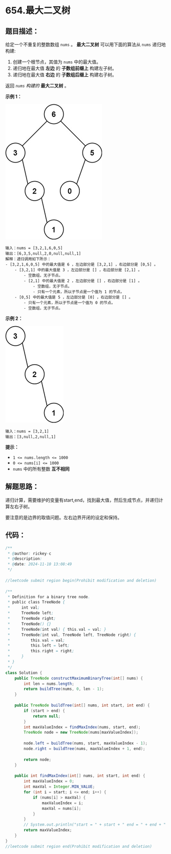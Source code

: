 # 654.最大二叉树

## 题目描述：

给定一个不重复的整数数组 `nums` 。 **最大二叉树** 可以用下面的算法从 `nums` 递归地构建:

1. 创建一个根节点，其值为 `nums` 中的最大值。
2. 递归地在最大值 **左边** 的 **子数组前缀上** 构建左子树。
3. 递归地在最大值 **右边** 的 **子数组后缀上** 构建右子树。

返回 *`nums` 构建的* **最大二叉树** 。

 

**示例 1：**

![img](./images/tree1-1731215142508-7.jpg)

```
输入：nums = [3,2,1,6,0,5]
输出：[6,3,5,null,2,0,null,null,1]
解释：递归调用如下所示：
- [3,2,1,6,0,5] 中的最大值是 6 ，左边部分是 [3,2,1] ，右边部分是 [0,5] 。
    - [3,2,1] 中的最大值是 3 ，左边部分是 [] ，右边部分是 [2,1] 。
        - 空数组，无子节点。
        - [2,1] 中的最大值是 2 ，左边部分是 [] ，右边部分是 [1] 。
            - 空数组，无子节点。
            - 只有一个元素，所以子节点是一个值为 1 的节点。
    - [0,5] 中的最大值是 5 ，左边部分是 [0] ，右边部分是 [] 。
        - 只有一个元素，所以子节点是一个值为 0 的节点。
        - 空数组，无子节点。
```

**示例 2：**

![img](./images/tree2-1731215142508-9.jpg)

```
输入：nums = [3,2,1]
输出：[3,null,2,null,1]
```

 

**提示：**

+ `1 <= nums.length <= 1000`
+ `0 <= nums[i] <= 1000`
+ `nums` 中的所有整数 **互不相同**

## 解题思路：

递归计算，需要维护的变量有start,end，找到最大值，然后生成节点，并递归计算左右子树。

要注意的是边界的取值问题。左右边界开闭的设定和保持。

## 代码：

```java
/**
 * @author: rickey-c
 * @description:
 * @date: 2024-11-10 13:08:49
 */

//leetcode submit region begin(Prohibit modification and deletion)

/**
 * Definition for a binary tree node.
 * public class TreeNode {
 *     int val;
 *     TreeNode left;
 *     TreeNode right;
 *     TreeNode() {}
 *     TreeNode(int val) { this.val = val; }
 *     TreeNode(int val, TreeNode left, TreeNode right) {
 *         this.val = val;
 *         this.left = left;
 *         this.right = right;
 *     }
 * }
 */
class Solution {
    public TreeNode constructMaximumBinaryTree(int[] nums) {
        int len = nums.length;
        return buildTree(nums, 0, len - 1);
    }

    public TreeNode buildTree(int[] nums, int start, int end) {
        if (start > end) {
            return null;
        }
        int maxValueIndex = findMaxIndex(nums, start, end);
        TreeNode node = new TreeNode(nums[maxValueIndex]);

        node.left = buildTree(nums, start, maxValueIndex - 1);
        node.right = buildTree(nums, maxValueIndex + 1, end);

        return node;
    }

    public int findMaxIndex(int[] nums, int start, int end) {
        int maxValueIndex = 0;
        int maxVal = Integer.MIN_VALUE;
        for (int i = start; i <= end; i++) {
            if (nums[i] > maxVal) {
                maxValueIndex = i;
                maxVal = nums[i];
            }
        }
        // System.out.println("start = " + start + " end = " + end + " maxValueIndex = " + maxValueIndex);
        return maxValueIndex;
    }
}
//leetcode submit region end(Prohibit modification and deletion)

```

